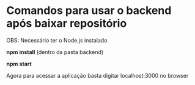 # Comandos para usar o backend após baixar repositório
OBS: Necessário ter o Node.js instalado

<strong>npm install</strong> (dentro da pasta backend)

<strong>npm start</strong>

Agora para acessar a aplicação basta digitar localhost:3000 no browser
